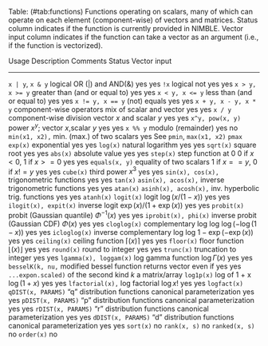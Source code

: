 Table: (#tab:functions) Functions operating on scalars, many of which can operate on each element (component-wise) of
vectors and matrices. Status column indicates if the function is currently provided in NIMBLE. Vector input column
indicates if the function can take a vector as an argument (i.e., if the function is vectorized).

  Usage                  Description                     Comments                     Status  Vector input
  ---------------------- ------------------------------- ---------------------------- ------  ------------
  `x | y`, `x & y`       logical OR ($|$) and AND(&)                                  yes     yes 
  `!x`                   logical not                                                  yes     yes
  `x > y, x >= y`        greater than (and or equal to)                               yes     yes 
  `x < y, x <= y`        less than (and or equal to)                                  yes     yes 
  `x != y, x == y`       (not) equals                                                 yes     yes
  `x + y, x - y, x * y`  component-wise operators        mix of scalar and vector     yes     yes
  `x / y`                component-wise division         vector $x$ and scalar $y$    yes     yes
  `x^y, pow(x, y)`       power                           $x^y$; vector $x$,scalar $y$ yes     yes
  `x %% y`               modulo (remainder)                                           yes     no
  `min(x1, x2),`         min. (max.) of two scalars                                   yes     See `pmin`, 
    `max(x1, x2)`                                                                                 `pmax`
  `exp(x)`               exponential                                                  yes     yes
  `log(x)`               natural logarithm                                            yes  	  yes
  `sqrt(x)`              square root                                                  yes     yes
  `abs(x)`               absolute value                                               yes  	  yes
  `step(x)`              step function at 0              0 if $x<0$, 1 if $x>=0$      yes     yes
  `equals(x, y)`         equality of two scalars         1 if $x==y$, 0 if $x != y$   yes	  yes
  `cube(x)`              third power                     $x^3$                        yes	  yes
  `sin(x), cos(x),`      trigonometric functions                                      yes     yes
    `tan(x)` 
  `asin(x), acos(x),`    inverse trigonometric functions                              yes     yes
    `atan(x)`
  `asinh(x), acosh(x),`  inv. hyperbolic trig. functions                              yes     yes
    `atanh(x)`
  `logit(x)`             logit                           $\log(x/(1-x))$              yes     yes
  `ilogit(x), expit(x)`  inverse logit                   $\exp(x)/(1 + \exp(x))$      yes     yes
  `probit(x)`            probit (Gaussian quantile)      $\Phi^{-1}(x)$               yes     yes
  `iprobit(x), phi(x)`   inverse probit (Gaussian CDF)   $\Phi(x)$                    yes     yes
  `cloglog(x)`           complementary log log           $\log(-\log(1-x))$           yes     yes
  `icloglog(x)`          inverse complementary log log   $1 - \exp(-\exp(x))$         yes     yes
  `ceiling(x)`           ceiling function                $\lceil(x)\rceil$            yes     yes
  `floor(x)`             floor function                  $\lfloor(x)\rfloor$          yes     yes
  `round(x)`             round to integer                                             yes     yes
  `trunc(x)`             truncation to integer                                        yes     yes
  `lgamma(x), loggam(x)` log gamma function              $\log \Gamma(x)$             yes     yes
  `besselK(k, nu,`       modified bessel function        returns vector even if       yes     yes
  `...expon.scaled)`      of the second kind             $k$ a matrix/array
  `log1p(x)`             log of 1 + x                    $\log(1+x)$                  yes     yes
  `lfactorial(x),`       log factorial                   $\log x!$                    yes     yes
    `logfact(x)`
  `qDIST(x, PARAMS)`     “q” distribution functions      canonical parameterization   yes     yes
  `pDIST(x, PARAMS)`     “p” distribution functions      canonical parameterization   yes     yes
  `rDIST(x, PARAMS)`     “r” distribution functions      canonical parameterization   yes     yes 
  `dDIST(x, PARAMS)`     “d” distribution functions      canonical parameterization   yes     yes
  `sort(x)`                                                                           no
  `rank(x, s)`                                                                        no
  `ranked(x, s)`                                                                      no
  `order(x)`                                                                          no

